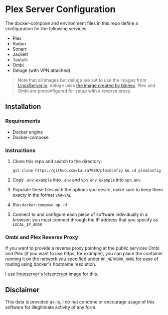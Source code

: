 # Plex Server Configuration

The docker-compose and environment files in this repo define a configuration for the following services:

- Plex
- Radarr
- Sonarr
- Jackett
- Tautulli
- Ombi
- Deluge (with VPN attached)

> Note that all images but deluge are set to use the images from [LinuxServer.io](https://linuxserver.io); deluge uses [the image created by binhex](https://github.com/binhex/arch-delugevpn).
> Plex and Ombi are preconfigured for setup with a reverse proxy.

## Installation

### Requirements
- Docker engine
- Docker-compose

### Instructions
1. Clone this repo and switch to the directory:

   `git clone https://github.com/Laura7089/plexConfig && cd plexConfig`
2. Copy `.env.example` into `.env` and `vpn.env.example` into `vpn.env`
3. Populate these files with the options you desire, make sure to keep them exacty in the format `VAR=VAL`
4. Run `docker-compose up -d`
5. Connect to and configure each piece of software individually in a browser; you must connect through the IP address that you specify as `LOCAL_IP_ADDR`

### Ombi and Plex Reverse Proxy
If you want to provide a reverse proxy pointing at the public services Ombi and Plex (if you want to use https, for example), you can place the container running it on the network you specified under `RP_NETWORK_NAME` for ease of routing using docker's hostname resolution.

I use [linuxserver's letsencrypt image](https://hub.docker.com/r/linuxserver/letsencrypt) for this.

## Disclaimer
This data is provided as-is, I do not condone or encourage usage of this software for illegitimate activity of any form.
